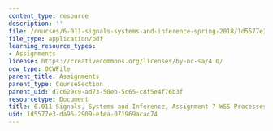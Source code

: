 ```yaml
---
content_type: resource
description: ''
file: /courses/6-011-signals-systems-and-inference-spring-2018/1d5577e3da962909efea071969acac74_MIT6_011S18ps7.pdf
file_type: application/pdf
learning_resource_types:
- Assignments
license: https://creativecommons.org/licenses/by-nc-sa/4.0/
ocw_type: OCWFile
parent_title: Assignments
parent_type: CourseSection
parent_uid: d7c629c9-ad73-50eb-5c65-c8f5e4f76b3f
resourcetype: Document
title: 6.011 Signals, Systems and Inference, Assignment 7 WSS Processes
uid: 1d5577e3-da96-2909-efea-071969acac74
---
```

